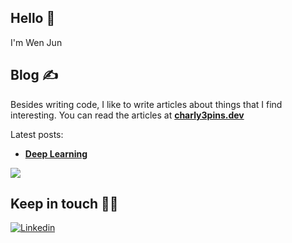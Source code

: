 ## Hello 👋

I'm Wen Jun

## Blog ✍️

Besides writing code, I like to write articles about things that I find interesting. You can read the articles at **[charly3pins.dev](https://charly3pins.dev)**

Latest posts:
- **[Deep Learning](https://wenjun78.github.io/portfolio/22L8204%20Lau%20ZH5103%20Assignment%205.html)** 



![](https://media.giphy.com/media/OPYnG3Xf8zLag/giphy.gif)

## Keep in touch 👨‍💻

[![Linkedin](https://img.shields.io/badge/LinkedIn-0077B5?style=for-the-badge&logo=linkedin&logoColor=white)](https://www.linkedin.com/in/carlesfuste/)
